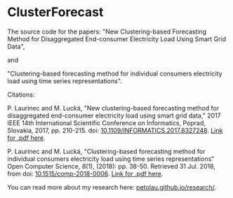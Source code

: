 # ClusterForecast

The source code for the papers: "New Clustering-based Forecasting Method for Disaggregated End-consumer Electricity Load Using Smart Grid Data",

and

"Clustering-based forecasting method for individual consumers electricity load using time series representations".

Citations:

P. Laurinec and M. Lucká, "New clustering-based forecasting method for disaggregated end-consumer electricity load using smart grid data," 2017 IEEE 14th International Scientific Conference on Informatics, Poprad, Slovakia, 2017, pp. 210-215.
doi: [10.1109/INFORMATICS.2017.8327248](10.1109/INFORMATICS.2017.8327248).
[Link for .pdf here](http://ieeexplore.ieee.org/abstract/document/8327248/).

P. Laurinec and M. Lucká, "Clustering-based forecasting method for individual consumers electricity load using time series representations" Open Computer Science, 8(1), (2018): pp. 38-50. Retrieved 31 Jul. 2018, from doi: [10.1515/comp-2018-0006](10.1515/comp-2018-0006). [Link for .pdf here](https://www.degruyter.com/downloadpdf/j/comp.2018.8.issue-1/comp-2018-0006/comp-2018-0006.pdf).

You can read more about my research here: [petolau.github.io/research/](https://petolau.github.io/research/).
